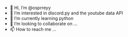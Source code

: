 - 👋 Hi, I’m @osprreyy
- 👀 I’m interested in discord.py and the youtube data API
- 🌱 I’m currently learning python
- 💞️ I’m looking to collaborate on ...
- 📫 How to reach me ...

<!---
osprreyy/osprreyy is a ✨ special ✨ repository because its `README.md` (this file) appears on your GitHub profile.
You can click the Preview link to take a look at your changes.
--->
